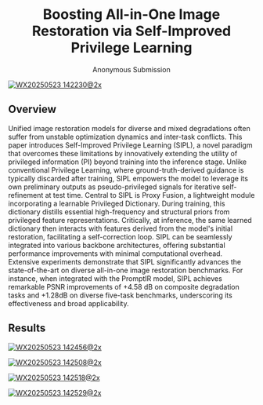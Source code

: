 <div align="center">

# Boosting All-in-One Image Restoration via Self-Improved Privilege Learning
Anonymous Submission
</div>

</div>

<a href="https://www.imagehub.cc/image/WX20250523-142230%402x.IcXcf6"><img src="https://s1.imagehub.cc/images/2025/05/23/184c1207eb1c32d9d6950600adf3b8fb.png" alt="WX20250523 142230@2x" border="0"></a>
## Overview
Unified image restoration models for diverse and mixed degradations often suffer from unstable optimization dynamics and inter-task conflicts. This paper introduces Self-Improved Privilege Learning (SIPL), a novel paradigm that overcomes these limitations by innovatively extending the utility of privileged information (PI) beyond training into the inference stage. Unlike conventional Privilege Learning, where ground-truth-derived guidance is typically discarded after training, SIPL empowers the model to leverage its own preliminary outputs as pseudo-privileged signals for iterative self-refinement at test time. Central to SIPL is Proxy Fusion, a lightweight module incorporating a learnable Privileged Dictionary. During training, this dictionary distills essential high-frequency and structural priors from privileged feature representations. Critically, at inference, the same learned dictionary then interacts with features derived from the model's initial restoration, facilitating a self-correction loop. SIPL can be seamlessly integrated into various backbone architectures, offering substantial performance improvements with minimal computational overhead. Extensive experiments demonstrate that SIPL significantly advances the state-of-the-art on diverse all-in-one image restoration benchmarks. For instance, when integrated with the PromptIR model, SIPL achieves remarkable PSNR improvements of +4.58 dB on composite degradation tasks and +1.28dB on diverse five-task benchmarks, underscoring its effectiveness and broad applicability.

## Results

<a href="https://www.imagehub.cc/image/WX20250523-142456%402x.IcXHLJ"><img src="https://s1.imagehub.cc/images/2025/05/23/afa655a3d6f21aa95a9da81d6fb28de0.png" alt="WX20250523 142456@2x" border="0"></a>

<a href="https://www.imagehub.cc/image/WX20250523-142508%402x.IcXsW7"><img src="https://s1.imagehub.cc/images/2025/05/23/dc98a3a0dc44b4cbc626bed48b85e606.png" alt="WX20250523 142508@2x" border="0"></a>

<a href="https://www.imagehub.cc/image/WX20250523-142518%402x.IcXj5e"><img src="https://s1.imagehub.cc/images/2025/05/23/87840d792a32fe43822d257bc01d74c6.png" alt="WX20250523 142518@2x" border="0"></a>

<a href="https://www.imagehub.cc/image/WX20250523-142529%402x.IcXJ3Z"><img src="https://s1.imagehub.cc/images/2025/05/23/cf1f5db7be63f77b832e71156a11de65.png" alt="WX20250523 142529@2x" border="0"></a>
